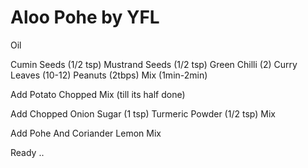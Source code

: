 # Aloo Pohe by YFL
Oil

Cumin Seeds (1/2 tsp)
Mustrand Seeds (1/2 tsp)
Green Chilli (2)
Curry Leaves (10-12)
Peanuts (2tbps)
Mix (1min-2min)

Add Potato Chopped
Mix (till its half done)

Add Chopped Onion
Sugar (1 tsp)
Turmeric Powder (1/2 tsp)
Mix

Add Pohe
And Coriander
Lemon
Mix

Ready ..